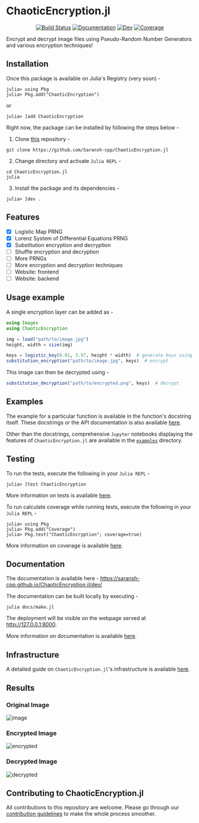 # ChaoticEncryption.jl

<div align="center">
  
  [![Build Status](https://github.com/Saransh-cpp/ChaoticEncryption.jl/actions/workflows/CI.yml/badge.svg?branch=master)](https://github.com/Saransh-cpp/ChaoticEncryption.jl/actions/workflows/CI.yml?query=branch%3Amaster)
  [![Documentation](https://github.com/Saransh-cpp/ChaoticEncryption.jl/actions/workflows/documentation.yml/badge.svg)](https://github.com/Saransh-cpp/ChaoticEncryption.jl/actions/workflows/documentation.yml)
  [![Dev](https://img.shields.io/badge/Docs-Dev-brightgreen)](https://saransh-cpp.github.io/ChaoticEncryption.jl/dev/)
  [![Coverage](https://codecov.io/gh/Saransh-cpp/ChaoticEncryption.jl/branch/master/graph/badge.svg)](https://codecov.io/gh/Saransh-cpp/ChaoticEncryption.jl)

</div>

Encrypt and decrypt image files using Pseudo-Random Number Generators and various encryption techniques!

## Installation
Once this package is available on Julia's Registry (very soon) -
```julia-repl
julia> using Pkg
julia> Pkg.add("ChaoticEncryption")
```
or
```julia-repl
julia> ]add ChaoticEncryption
```

Right now, the package can be installed by following the steps below -

1. Clone [this](https://github.com/Saransh-cpp/ChaoticEncryption.jl) repository -
```
git clone https://github.com/Saransh-cpp/ChaoticEncryption.jl
```
2. Change directory and activate `Julia REPL` -
```
cd ChaoticEncryption.jl
julia
```
3. Install the package and its dependencies -
```julia-repl
julia> ]dev .
```

## Features

- [X] Logistic Map PRNG
- [X] Lorenz System of Differential Equations PRNG
- [X] Substitution encryption and decryption
- [ ] Shuffle encryption and decryption
- [ ] More PRNGs
- [ ] More encryption and decryption techniques
- [ ] Website: frontend
- [ ] Website: backend

## Usage example
A single encryption layer can be added as -
```julia
using Images
using ChaoticEncryption

img = load("path/to/image.jpg")
height, width = size(img)

keys = logistic_key(0.01, 3.97, height * width)  # generate keys using logistic map
substitution_encryption("path/to/image.jpg", keys)  # encrypt
```
This image can then be decrypted using -
```julia
substitution_decryption("path/to/encrypted.png", keys)  # decrypt
```

## Examples

The example for a particular function is available in the function's docstring itself. These docstrings or the API documentation is also available [here](https://saransh-cpp.github.io/ChaoticEncryption.jl/dev/).

Other than the docstrings, comprehensive `Jupyter` notebooks displaying the features of `ChaoticEncryption.jl` are available in the [`examples`](https://github.com/Saransh-cpp/ChaoticEncryption.jl/tree/master/examples) directory.

## Testing

To run the tests, execute the following in your `Julia REPL` -
```julia-repl
julia> ]test ChaoticEncryption
```

More information on tests is available [here](https://github.com/Saransh-cpp/ChaoticEncryption.jl/blob/master/CONTRIBUTING.md#testing).

To run calculate coverage while running tests, execute the following in your `Julia REPL` -
```julia-repl
julia> using Pkg
julia> Pkg.add("Coverage")
julia> Pkg.test("ChaoticEncryption"; coverage=true)
```

More information on coverage is available [here](https://github.com/Saransh-cpp/ChaoticEncryption.jl/blob/master/CONTRIBUTING.md#coverage).

## Documentation

The documentation is available here - https://saransh-cpp.github.io/ChaoticEncryption.jl/dev/

The documentation can be built locally by executing -
```
julia docs/make.jl
```
The deployment will be visible on the webpage served at http://127.0.0.1:8000.

More information on documentation is available [here](https://github.com/Saransh-cpp/ChaoticEncryption.jl/blob/master/CONTRIBUTING.md#documentation).

## Infrastructure

A detailed guide on `ChaoticEncryption.jl`'s infrastructure is available [here](https://github.com/Saransh-cpp/ChaoticEncryption.jl/blob/master/CONTRIBUTING.md#infrastructure).

## Results
### Original Image
![image](https://user-images.githubusercontent.com/74055102/154138746-cd49b7a7-bdf2-47c2-8260-35a90084c60a.png)
### Encrypted Image
![encrypted](https://user-images.githubusercontent.com/74055102/154138976-5e60fe23-3644-4299-bc39-7d6b637cc744.png)
### Decrypted Image
![decrypted](https://user-images.githubusercontent.com/74055102/154139009-bd2a1de0-03a7-432e-bc34-2647f8c42425.png)

## Contributing to ChaoticEncryption.jl

All contributions to this repository are welcome. Please go through our [contribution guidelines](https://github.com/Saransh-cpp/ChaoticEncryption.jl/blob/master/CONTRIBUTING.md) to make the whole process smoother.